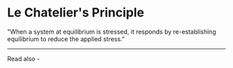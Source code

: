 # Le Chatelier's Principle

"When a system at equilibrium is stressed, it responds by re-establishing equilibrium to reduce the applied stress."



---
Read also - 